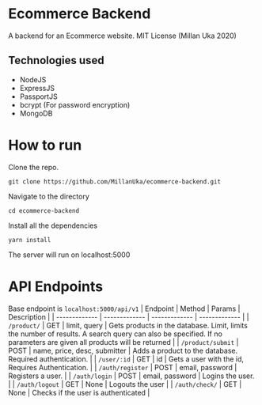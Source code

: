 # Ecommerce Backend
A backend for an Ecommerce website. MIT License (Millan Uka 2020)

## Technologies used 
- NodeJS
- ExpressJS
- PassportJS
- bcrypt (For password encryption)
- MongoDB

# How to run
Clone the repo.

```git clone https://github.com/MillanUka/ecommerce-backend.git```

Navigate to the directory

```cd ecommerce-backend```

Install all the dependencies

```yarn install```

The server will run on localhost:5000

# API Endpoints
Base endpoint is ```localhost:5000/api/v1```
| Endpoint  | Method | Params | Description |
| ------------- | ------------- | ------------- | ------------- | 
| ```/product/```  | GET  | limit, query | Gets products in the database. Limit, limits the number of results. A search query can also be specified. If no parameters are given all products will be returned |
| ```/product/submit``` | POST  | name, price, desc, submitter | Adds a product to the database. Required authentication. |
| ```/user/:id``` | GET | id | Gets a user with the id, Requires Authentication. |
| ```/auth/register``` | POST | email, password | Registers a user. |
| ```/auth/login``` | POST | email, password | Logins the user. |
| ```/auth/logout``` | GET | None | Logouts the user |
| ```/auth/check/``` | GET | None | Checks if the user is authenticated |

